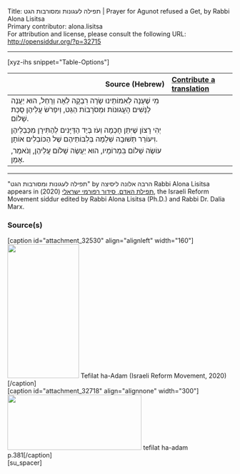<html>
<head></head>
<body>
Title: תפילה לעגונות ומסורבות הגט | Prayer for Agunot refused a Get, by Rabbi Alona Lisitsa<br />
Primary contributor: alona.lisitsa<br />
For attribution and license, please consult the following URL: <a href="http://opensiddur.org/?p=32715">http://opensiddur.org/?p=32715</a>
<p />
<hr />

[xyz-ihs snippet="Table-Options"]<table style="margin-left: auto; margin-right: auto;" class="draggable">
<thead><tr><th id="x" style="text-align: right;">Source (Hebrew)</th><th style="text-align: left;"><a href="/contributing/upload/">Contribute a translation</a></th></tr></thead>
<tbody>
<tr><td style="vertical-align:top;">
<div class="liturgy" lang="he">
מִי שֶׁעָנָה לְאִמּוֹתֵינוּ שָׂרָה רִבְקָה לֵאָה וְרָחֵל,
הוּא יַעֲנֶה לַנָּשִׁים הָעֲגוּנוֹת וּמְסֹרָבוֹת הַגֵּט,
וְיִפְרֹשׂ עֲלֵיהֶן סֻכַּת שָׁלוֹם.
</span></div></td>
 
<td style="vertical-align:top;">
<div class="english" lang="en">

</div></td></tr>


<tr><td style="vertical-align:top;">
<div class="liturgy" lang="he">
יְהִי רָצוֹן 
שֶׁיִּתֵּן חָכְמָה וְעֹז בְּיַד הַדַּיָּנִים 
לְהַתִּירָן מִכַּבְלֵיהֶן 
וִיעוֹרֵר תְּשׁוּבָה שְׁלֵמָה בְּלִבּוֹתֵיהֶם 
שֶׁל הַכּוֹבְלִים אוֹתָן. 
</span></div></td>
 
<td style="vertical-align:top;">
<div class="english" lang="en">

</div></td></tr>


<tr><td style="vertical-align:top;">
<div class="liturgy" lang="he">
עוֹשֶׂה שָׁלוֹם בִּמְרוֹמָיו, 
הוּא יַעֲשֶׂה שָׁלוֹם עֲלֵיהֶן, 
וְנֹאמַר, אָמֵן.
</span></div></td>
 
<td style="vertical-align:top;">
<div class="english" lang="en">

</div></td></tr>
</tbody></table>

<hr />

"תפילה לעגונות ומסורבות הגט" by הרבה אלונה ליסיצה Rabbi Alona Lisitsa appears in <a href="https://www.facebook.com/תפילת-האדם-סידור-רפורמי-ישראלי-101214578258569">תפילת האדם, סידור רפורמי ישראלי</a> (2020), the Israeli Reform Movement siddur edited by Rabbi Alona Lisitsa (Ph.D.) and Rabbi Dr. Dalia Marx.

<h3>Source(s)</h3>

<span style="float: right;">[caption id="attachment_32530" align="alignleft" width="160"]<a href="https://opensiddur.org/wp-content/uploads/2020/06/tefilat-ha-adam-Israeli-REform-Movement-2020.jpg" rel="lightbox"><img src="https://opensiddur.org/wp-content/uploads/2020/06/tefilat-ha-adam-Israeli-REform-Movement-2020-160x300.jpg" alt="" width="160" height="300" class="size-medium wp-image-32530" /></a> Tefilat ha-Adam (Israeli Reform Movement, 2020)[/caption]</span>  <span style="float: left;">[caption id="attachment_32718" align="alignnone" width="300"]<a href="https://opensiddur.org/wp-content/uploads/2020/07/tefilat-ha-adam-p.381.jpg"><img src="https://opensiddur.org/wp-content/uploads/2020/07/tefilat-ha-adam-p.381-300x124.jpg" alt="" width="300" height="124" class="size-medium wp-image-32718" /></a> tefilat ha-adam p.381[/caption]</span>[su_spacer]
</body>
</html>